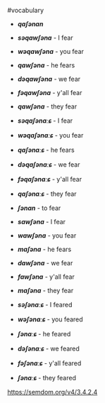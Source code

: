 #vocabulary
- **_qaʃənan_**
- **_səqawʃəna_** - I fear
- **_wəqawʃəna_** - you fear
- **_qawʃəna_** - he fears
- **_dəqawʃəna_** - we fear
- **_fəqawʃəna_** - y'all fear
- **_qawʃəna_** - they fear

- **_səqaʃənaːɕ_** - I fear
- **_wəqaʃənaːɕ_** - you fear
- **_qaʃənaːɕ_** - he fears
- **_dəqaʃənaːɕ_** - we fear
- **_fəqaʃənaːɕ_** - y'all fear
- **_qaʃənaːɕ_** - they fear


- **_ʃənan_** - to fear

- **_sawʃəna_** - I fear
- **_wawʃəna_** - you fear
- **_maʃəna_** - he fears
- **_dawʃəna_** - we fear
- **_fawʃəna_** - y'all fear
- **_maʃəna_** - they fear

- **_səʃənaːɕ_** - I feared
- **_wəʃənaːɕ_** - you feared
- **_ʃənaːɕ_** - he feared
- **_dəʃənaːɕ_** - we feared
- **_fəʃənaːɕ_** - y'all feared
- **_ʃənaːɕ_** - they feared


https://semdom.org/v4/3.4.2.4